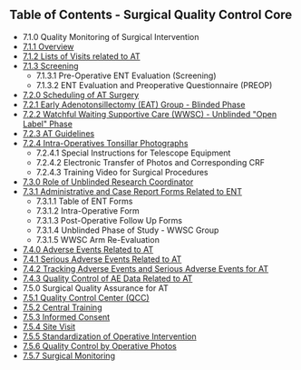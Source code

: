 ## Table of Contents - Surgical Quality Control Core

* 7.1.0 Quality Monitoring of Surgical Intervention
 * [7.1.1 Overview](:pages_path:/manuals/surgical-quality-control-core/7-01-01-overview.md)
 * [7.1.2 Lists of Visits related to AT](:pages_path:/manuals/surgical-quality-control-core/7-01-02-lists-of-visit-to-at.md)
 * [7.1.3 Screening](:pages_path:/manuals/surgical-quality-control-core/7-01-03-screening.md)
 	* 7.1.3.1 Pre-Operative ENT Evaluation (Screening)
 	* 7.1.3.2 ENT Evaluation and Preoperative Questionnaire (PREOP)
* [7.2.0 Scheduling of AT Surgery](:pages_path:/manuals/surgical-quality-control-core/7-02-00-scheduling-of-at-surgery.md)
 * [7.2.1 Early Adenotonsillectomy (EAT) Group - Blinded Phase](:pages_path:/manuals/surgical-quality-control-core/7-02-01-eat-group-blinded-phase.md)
 * [7.2.2 Watchful Waiting Supportive Care (WWSC) - Unblinded "Open Label" Phase](:pages_path:/manuals/surgical-quality-control-core/7-02-02-wwsc-unblinded-phase.md)
 * [7.2.3 AT Guidelines](:pages_path:/manuals/surgical-quality-control-core/7-02-03-at-guidelines.md)
 * [7.2.4 Intra-Operatives Tonsillar Photographs](:pages_path:/manuals/surgical-quality-control-core/7-02-04-intra-operative-tonsillar-photos.md)
 	* 7.2.4.1 Special Instructions for Telescope Equipment
 	* 7.2.4.2 Electronic Transfer of Photos and Corresponding CRF
 	* 7.2.4.3 Training Video for Surgical Procedures
* [7.3.0 Role of Unblinded Research Coordinator](:pages_path:/manuals/surgical-quality-control-core/7-03-00-role-of-unblinded-rc.md)
 * [7.3.1 Administrative and Case Report Forms Related to ENT](:pages_path:/manuals/surgical-quality-control-core/7-03-01-administrative-crf-ent.md)
 	* 7.3.1.1 Table of ENT Forms
 	* 7.3.1.2 Intra-Operative Form
 	* 7.3.1.3 Post-Operative Follow Up Forms
 	* 7.3.1.4 Unblinded Phase of Study - WWSC Group
 	* 7.3.1.5 WWSC Arm Re-Evaluation
* [7.4.0 Adverse Events Related to AT](:pages_path:/manuals/surgical-quality-control-core/7-04-00-ae-at.md)
 * [7.4.1 Serious Adverse Events Related to AT](:pages_path:/manuals/surgical-quality-control-core/7-04-01-sae-at.md)
 * [7.4.2 Tracking Adverse Events and Serious Adverse Events for AT](:pages_path:/manuals/surgical-quality-control-core/7-04-02-tracking-ae-sae-at.md)
 * [7.4.3 Quality Control of AE Data Related to AT](:pages_path:/manuals/surgical-quality-control-core/7-04-03-qc-ae-at.md)
* 7.5.0 Surgical Quality Assurance for AT
 * [7.5.1 Quality Control Center (QCC)](:pages_path:/manuals/surgical-quality-control-core/7-05-01-qcc.md)
 * [7.5.2 Central Training](:pages_path:/manuals/surgical-quality-control-core/7-05-02-centralized-training.md)
 * [7.5.3 Informed Consent](:pages_path:/manuals/surgical-quality-control-core/7-05-03-informed-consent.md)
 * [7.5.4 Site Visit](:pages_path:/manuals/surgical-quality-control-core/7-05-04-site-visit.md)
 * [7.5.5 Standardization of Operative Intervention](:pages_path:/manuals/surgical-quality-control-core/7-05-05-standardization-op-intervention.md)
 * [7.5.6 Quality Control by Operative Photos](:pages_path:/manuals/surgical-quality-control-core/7-05-06-ac-op-photos.md)
 * [7.5.7 Surgical Monitoring](:pages_path:/manuals/surgical-quality-control-core/7-05-07-surgical-monitoring.md)